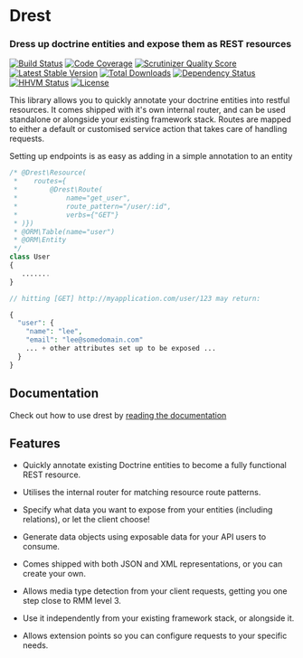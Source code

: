 Drest
=====

### Dress up doctrine entities and expose them as REST resources


[![Build Status](https://travis-ci.org/leedavis81/drest.svg)](https://travis-ci.org/leedavis81/drest/settings)
[![Code Coverage](https://scrutinizer-ci.com/g/leedavis81/drest/badges/coverage.png?b=master)](https://scrutinizer-ci.com/g/leedavis81/drest/?branch=master)
[![Scrutinizer Quality Score](https://scrutinizer-ci.com/g/leedavis81/drest/badges/quality-score.png?s=54655af2afbd263417c9e80a4d6ee9664083b5c5)](https://scrutinizer-ci.com/g/leedavis81/drest/)
[![Latest Stable Version](https://poser.pugx.org/leedavis81/drest/v/stable.png)](https://packagist.org/packages/leedavis81/drest)
[![Total Downloads](https://poser.pugx.org/leedavis81/drest/downloads.png)](https://packagist.org/packages/leedavis81/drest)
[![Dependency Status](https://www.versioneye.com/user/projects/5194ec66296d610002000343/badge.png)](https://www.versioneye.com/user/projects/5194ec66296d610002000343)
[![HHVM Status](http://hhvm.h4cc.de/badge/leedavis81/drest.svg)](http://hhvm.h4cc.de/package/leedavis81/drest)
[![License](https://img.shields.io/badge/license-MIT-blue.svg)](http://opensource.org/licenses/MIT)

This library allows you to quickly annotate your doctrine entities into restful resources. It comes shipped with it's own internal router, and can be used standalone or alongside your existing framework stack. Routes are mapped to either a default or customised service action that takes care of handling requests.

Setting up endpoints is as easy as adding in a simple annotation to an entity

```php
/* @Drest\Resource(
 *    routes={
 *        @Drest\Route(
 *            name="get_user",
 *            route_pattern="/user/:id",
 *            verbs={"GET"}
 * )})
 * @ORM\Table(name="user")
 * @ORM\Entity
 */
class User
{
   .......
}

// hitting [GET] http://myapplication.com/user/123 may return:

{
  "user": {
    "name": "lee",
    "email": "lee@somedomain.com"
    ... + other attributes set up to be exposed ...
  }
}
```

## Documentation

Check out how to use drest by [reading the documentation](http://leedavis81.github.io/drest/)

## Features

- Quickly annotate existing Doctrine entities to become a fully functional REST resource.

- Utilises the internal router for matching resource route patterns.

- Specify what data you want to expose from your entities (including relations), or let the client choose!

- Generate data objects using exposable data for your API users to consume.

- Comes shipped with both JSON and XML representations, or you can create your own.

- Allows media type detection from your client requests, getting you one step close to RMM level 3.

- Use it independently from your existing framework stack, or alongside it.

- Allows extension points so you can configure requests to your specific needs.
